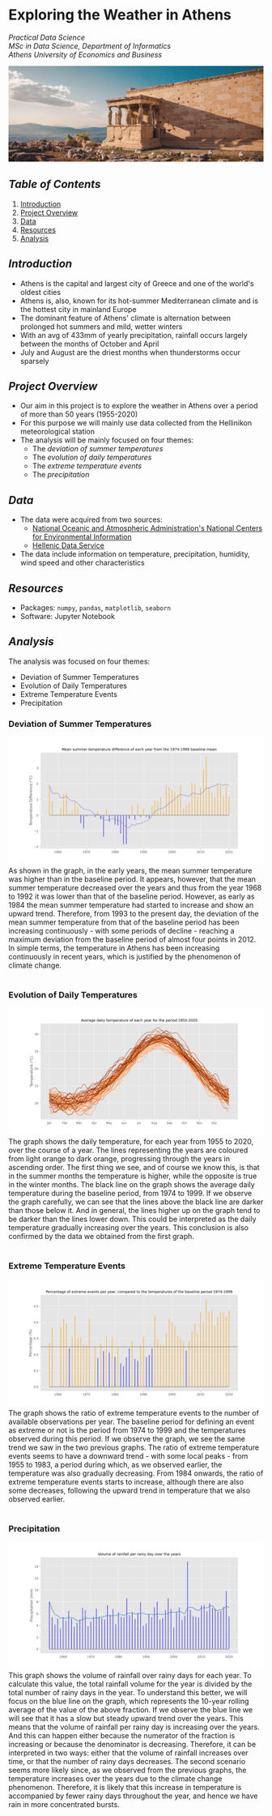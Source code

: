 # Exploring the Weather in Athens

*Practical Data Science*  
*MSc in Data Science, Department of Informatics*  
*Athens University of Economics and Business*

![athens](./images/athens_image.jpg)

## *Table of Contents*
1. [Introduction](#introduction)
2. [Project Overview](#project-overview)
3. [Data](#data)
4. [Resources](#resources)
5. [Analysis](#analysis)

## *Introduction*

- Athens is the capital and largest city of Greece and one of the world's oldest cities
- Athens is, also, known for its hot-summer Mediterranean climate and is the hottest city in mainland Europe
- The dominant feature of Athens' climate is alternation between prolonged hot summers and mild, wetter winters
- With an avg of 433mm of yearly precipitation, rainfall occurs largely between the months of October and April
- July and August are the driest months when thunderstorms occur sparsely

## *Project Overview*

- Our aim in this project is to explore the weather in Athens over a period of more than 50 years (1955-2020)
- For this purpose we will mainly use data collected from the Hellinikon meteorological station
- The analysis will be mainly focused on four themes:
  - The *deviation of summer temperatures*
  - The *evolution of daily temperatures*
  - The *extreme temperature events*
  - The *precipitation*

## *Data*

- The data were acquired from two sources:
  - [National Oceanic and Atmospheric Administration's National Centers for Environmental Information](https://www.ncdc.noaa.gov/cdo-web/search)
  - [Hellenic Data Service](https://data.hellenicdataservice.gr/dataset/66e1c19a-7b0e-456f-b465-b301a1130e3f)
- The data include information on temperature, precipitation, humidity, wind speed and other characteristics

## *Resources*

- Packages: `numpy`, `pandas`, `matplotlib`, `seaborn`
- Software: Jupyter Notebook

## *Analysis*

The analysis was focused on four themes:
- Deviation of Summer Temperatures
- Evolution of Daily Temperatures
- Extreme Temperature Events
- Precipitation

### Deviation of Summer Temperatures
![Deviation of Summer Temperatures](./images/summer_temperatures.svg)
As shown in the graph, in the early years, the mean summer temperature was higher than in the baseline period. It appears, however, that the mean summer temperature decreased over the years and thus from the year 1968 to 1992 it was lower than that of the baseline period. However, as early as 1984 the mean summer temperature had started to increase and show an upward trend. Therefore, from 1993 to the present day, the deviation of the mean summer temperature from that of the baseline period has been increasing continuously - with some periods of decline - reaching a maximum deviation from the baseline period of almost four points in 2012. In simple terms, the temperature in Athens has been increasing continuously in recent years, which is justified by the phenomenon of climate change.
<br> <br>

### Evolution of Daily Temperatures
![Evolution of Daily Temperatures](./images/daily_temperatures.svg)
The graph shows the daily temperature, for each year from 1955 to 2020, over the course of a year. The lines representing the years are coloured from light orange to dark orange, progressing through the years in ascending order. The first thing we see, and of course we know this, is that in the summer months the temperature is higher, while the opposite is true in the winter months. The black line on the graph shows the average daily temperature during the baseline period, from 1974 to 1999. If we observe the graph carefully, we can see that the lines above the black line are darker than those below it. And in general, the lines higher up on the graph tend to be darker than the lines lower down. This could be interpreted as the daily temperature gradually increasing over the years. This conclusion is also confirmed by the data we obtained from the first graph.
<br> <br>

### Extreme Temperature Events
![Extreme Temperature Events](./images/extreme_events.svg)
The graph shows the ratio of extreme temperature events to the number of available observations per year. The baseline period for defining an event as extreme or not is the period from 1974 to 1999 and the temperatures observed during this period. If we observe the graph, we see the same trend we saw in the two previous graphs. The ratio of extreme temperature events seems to have a downward trend - with some local peaks - from 1955 to 1983, a period during which, as we observed earlier, the temperature was also gradually decreasing. From 1984 onwards, the ratio of extreme temperature events starts to increase, although there are also some decreases, following the upward trend in temperature that we also observed earlier.
<br> <br>

### Precipitation
![Precipitation](./images/precipitation.svg)
This graph shows the volume of rainfall over rainy days for each year. To calculate this value, the total rainfall volume for the year is divided by the total number of rainy days in the year. To understand this better, we will focus on the blue line on the graph, which represents the 10-year rolling average of the value of the above fraction. If we observe the blue line we will see that it has a slow but steady upward trend over the years. This means that the volume of rainfall per rainy day is increasing over the years. And this can happen either because the numerator of the fraction is increasing or because the denominator is decreasing. Therefore, it can be interpreted in two ways: either that the volume of rainfall increases over time, or that the number of rainy days decreases. The second scenario seems more likely since, as we observed from the previous graphs, the temperature increases over the years due to the climate change phenomenon. Therefore, it is likely that this increase in temperature is accompanied by fewer rainy days throughout the year, and hence we have rain in more concentrated bursts.
